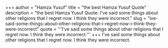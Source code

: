 +++
author = "Hamza Yusuf"
title = "the best Hamza Yusuf Quote"
description = "the best Hamza Yusuf Quote: I've said some things about other religions that I regret now. I think they were incorrect."
slug = "ive-said-some-things-about-other-religions-that-i-regret-now-i-think-they-were-incorrect"
quote = '''I've said some things about other religions that I regret now. I think they were incorrect.'''
+++
I've said some things about other religions that I regret now. I think they were incorrect.
